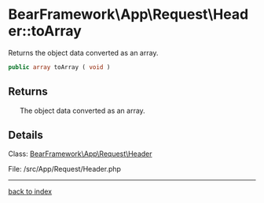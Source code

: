 # BearFramework\App\Request\Header::toArray

Returns the object data converted as an array.

```php
public array toArray ( void )
```

## Returns

&nbsp;&nbsp;&nbsp;&nbsp;&nbsp;&nbsp;The object data converted as an array.

## Details

Class: [BearFramework\App\Request\Header](bearframework.app.request.header.class.md)

File: /src/App/Request/Header.php

---

[back to index](index.md)

